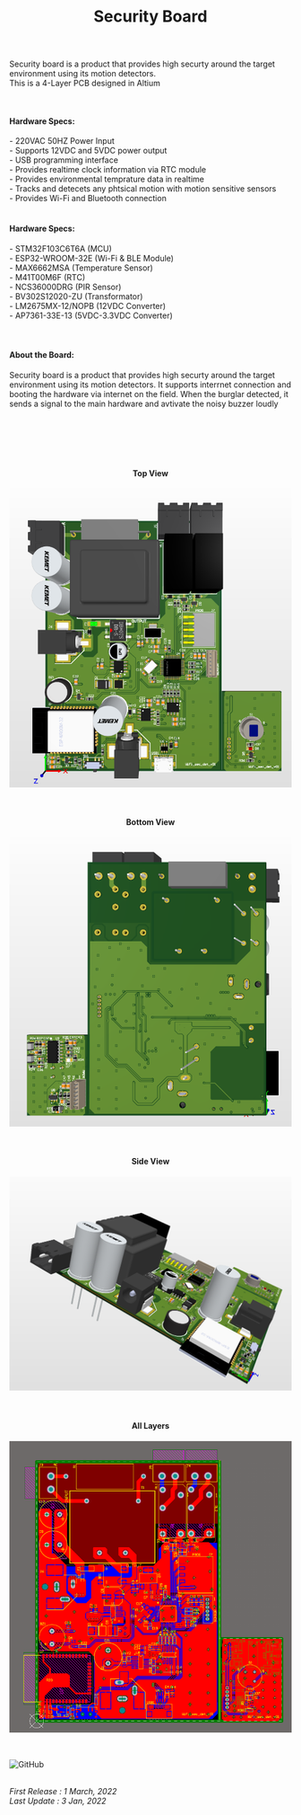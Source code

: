 <!-- BAŞLIK -->
<h1> 
  <p align="center">
     Security Board
  </p>
</h1>

</br>

<!-- GİRİŞ -->

<p> Security board is a product that provides high securty around the target environment using its motion detectors.  </br> This is a 4-Layer PCB designed in Altium </p>

</br>

<!-- ÖZELLİKLER -->
                        


<h4> Hardware Specs: </h4> 
- 220VAC 50HZ Power Input </br>
- Supports 12VDC and 5VDC power output </br>
- USB programming interface </br>
- Provides realtime clock information via RTC module </br>
- Provides environmental temprature data in realtime </br>
- Tracks and detecets any phtsical motion with motion sensitive sensors </br>
- Provides Wi-Fi and Bluetooth connection </br>

</br>

<h4> Hardware Specs: </h4> 
- STM32F103C6T6A (MCU)</br>
- ESP32-WROOM-32E (Wi-Fi & BLE Module)</br>
- MAX6662MSA (Temperature Sensor)</br>
- M41T00M6F (RTC)</br>
- NCS36000DRG (PIR Sensor) </br>
- BV302S12020-ZU (Transformator) </br>
- LM2675MX-12/NOPB (12VDC Converter) </br>
- AP7361-33E-13 (5VDC-3.3VDC Converter) </br>

</br>
</br>

<!-- HAKKINDA -->

<h4> About the Board: </h4> 
<p> Security board is a product that provides high securty around the target environment using its motion detectors. It supports interrnet connection and booting the hardware via internet on the field. When the burglar detected, it sends a signal to the main hardware and avtivate the noisy buzzer loudly</p>

</br>

<h1> 
  <p align="center">
  </p>
</h1>


<!-- GÖRSELLER -->
                        
                        
<br/>

<H4 align="center"> Top View </H4>
 <p align="center">
  <img src="./Images/Top View 3D.png"></p>


<br/>

<H4 align="center"> Bottom View </H4>
<p align="center">
<img src="./Images/Bottom View 3D.png"></p>

<br/>

<H4 align="center"> Side View </H4>
<p align="center">
<img src="./Images/Side View.png"></p>

<br/>

<H4 align="center"> All Layers </H4>
<p align="center">
<img src="./Images/Multilayer View.png"></p>

<br/>

![GitHub](https://img.shields.io/github/license/enesmrcn/PCB-Design)   

<br/> <i>First Release : 1 March, 2022</i>
<br/> <i>Last Update : 3 Jan, 2022</i>
